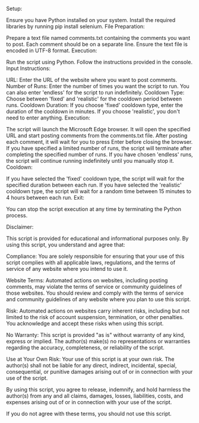 Setup:

Ensure you have Python installed on your system.
Install the required libraries by running pip install selenium.
File Preparation:

Prepare a text file named comments.txt containing the comments you want to post. Each comment should be on a separate line.
Ensure the text file is encoded in UTF-8 format.
Execution:

Run the script using Python.
Follow the instructions provided in the console.
Input Instructions:

URL: Enter the URL of the website where you want to post comments.
Number of Runs: Enter the number of times you want the script to run. You can also enter 'endless' for the script to run indefinitely.
Cooldown Type: Choose between 'fixed' and 'realistic' for the cooldown period between runs.
Cooldown Duration: If you choose 'fixed' cooldown type, enter the duration of the cooldown in minutes. If you choose 'realistic', you don't need to enter anything.
Execution:

The script will launch the Microsoft Edge browser.
It will open the specified URL and start posting comments from the comments.txt file.
After posting each comment, it will wait for you to press Enter before closing the browser.
If you have specified a limited number of runs, the script will terminate after completing the specified number of runs.
If you have chosen 'endless' runs, the script will continue running indefinitely until you manually stop it.
Cooldown:

If you have selected the 'fixed' cooldown type, the script will wait for the specified duration between each run.
If you have selected the 'realistic' cooldown type, the script will wait for a random time between 15 minutes to 4 hours between each run.
Exit:

You can stop the script execution at any time by terminating the Python process.


Disclaimer:

This script is provided for educational and informational purposes only. By using this script, you understand and agree that:

Compliance: You are solely responsible for ensuring that your use of this script complies with all applicable laws, regulations, and the terms of service of any website where you intend to use it.

Website Terms: Automated actions on websites, including posting comments, may violate the terms of service or community guidelines of those websites. You should review and comply with the terms of service and community guidelines of any website where you plan to use this script.

Risk: Automated actions on websites carry inherent risks, including but not limited to the risk of account suspension, termination, or other penalties. You acknowledge and accept these risks when using this script.

No Warranty: This script is provided "as is" without warranty of any kind, express or implied. The author(s) make(s) no representations or warranties regarding the accuracy, completeness, or reliability of the script.

Use at Your Own Risk: Your use of this script is at your own risk. The author(s) shall not be liable for any direct, indirect, incidental, special, consequential, or punitive damages arising out of or in connection with your use of the script.

By using this script, you agree to release, indemnify, and hold harmless the author(s) from any and all claims, damages, losses, liabilities, costs, and expenses arising out of or in connection with your use of the script.

If you do not agree with these terms, you should not use this script.
